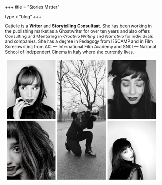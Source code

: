 +++
title = "Stories Matter"

type = "blog"
+++


Catielle is a **Writer** and **Storytelling Consultant**. She has been working in the publishing market as a Ghostwriter for over ten years and also offers Consulting and Mentoring in *Creative Writing* and *Narrative* for individuals and companies.
She has a degree in Pedagogy from IESCAMP and in Film Screenwriting from AIC — International Film Academy  and SNCI — National School of Independent Cinema  in Italy where she currently lives.



![](/img/catiellebio.jpg)
